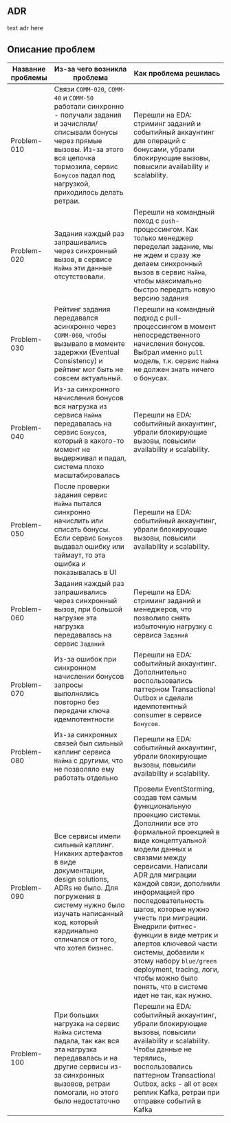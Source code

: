 ## ADR
text adr here

## Описание проблем
| Название проблемы | Из-за чего возникла проблема | Как проблема решилась |
|----|------------------|------------------|
| Problem-010 | Связи `COMM-020`, `COMM-40` и `COMM-50` работали синхронно - получали задания и зачисляли/списывали бонусы через прямые вызовы. Из-за этого вся цепочка тормозила, сервис `Бонусов` падал под нагрузкой, приходилось делать ретраи. | Перешли на EDA: стриминг заданий и событийный аккаунтинг для операций с бонусами, убрали блокирующие вызовы, повысили availability и scalability. |
| Problem-020 | Задания каждый раз запрашивались через синхронный вызов, в сервисе `Найма` эти данные отсутствовали. | Перешли на командный поход с `push`-процессингом. Как только менеджер переделал задание, мы не ждем и сразу же делаем синхронный вызов в сервис `Найма`, чтобы максимально быстро передать новую версию задания |
| Problem-030 | Рейтинг задания передавался асинхронно через `COMM-060`, чтобы вызывало в моменте задержки (Eventual Consistency) и рейтинг мог быть не совсем актуальный. | Перешли на командный подход с pull-процессингом в момент непосредственного начисления бонусов. Выбрал именно `pull` модель, т.к. сервис `Найма` не должен знать ничего о бонусах. |
| Problem-040 | Из-за синхронного начисления бонусов вся нагрузка из сервиса `Найма` передавалась на сервис `Бонусов`, который в какого-то момент не выдерживал и падал, система плохо масштабировалась | Перешли на EDA: событийный аккаунтинг, убрали блокирующие вызовы, повысили availability и scalability. |
| Problem-050 | После проверки задания сервис `Найма` пытался синхронно начислить или списать бонусы. Если сервис `Бонусов` выдавал ошибку или таймаут, то эта ошибка и показывалась в UI | Перешли на EDA: событийный аккаунтинг, убрали блокирующие вызовы, повысили availability и scalability. |
| Problem-060 | Задания каждый раз запрашивались через синхронный вызов, при большой нагрузке эта нагрузка передавалась на сервис `Заданий` | Перешли на EDA: стриминг заданий и менеджеров, что позволило снять избыточную нагрузку с сервиса `Заданий` |
| Problem-070 | Из-за ошибок при синхронном начислении бонусов запросы выполнялись повторно без передачи ключа идемпотентности | Перешли на EDA: событийный аккаунтинг. Дополнительно воспользовались паттерном Transactional Outbox и сделали идемпотентный consumer в сервисе `Бонусов`. |
| Problem-080 | Из-за синхронных связей был сильный каплинг сервиса `Найма` с другими, что не позволяло ему работать отдельно | Перешли на EDA: событийный аккаунтинг, убрали блокирующие вызовы, повысили availability и scalability. |
| Problem-090 | Все сервисы имели сильный каплинг. Никаких артефактов в виде документации, design solutions, ADRs не было. Для погружения в систему нужно было изучать написанный код, который кардинально отличался от того, что хотел бизнес. | Провели EventStorming, создав тем самым функциональную проекцию системы. Дополнили все это формальной проекцией в виде концептуальной модели данных и связями между сервисами. Написали ADR для миграции каждой связи, дополнили информацией про последовательность шагов, которые нужно учесть при миграции. Внедрили фитнес-функции в виде метрик и алертов ключевой части системы, добавили к этому набору `blue/green` deployment, tracing, логи, чтобы можно было понять, что в системе идет не так, как нужно.   |
| Problem-100 | При больших нагрузка на сервис `Найма` система падала, так как вся эта нагрузка передавалась и на другие сервисы из-за синхронных вызовов, ретраи помогали, но этого было недостаточно | Перешли на EDA: событийный аккаунтинг, убрали блокирующие вызовы, повысили availability и scalability. Чтобы данные не терялись, воспользовались паттерном Transactional Outbox, acks - all от всех реплик Kafka, ретраи при отправке событий в Kafka |
